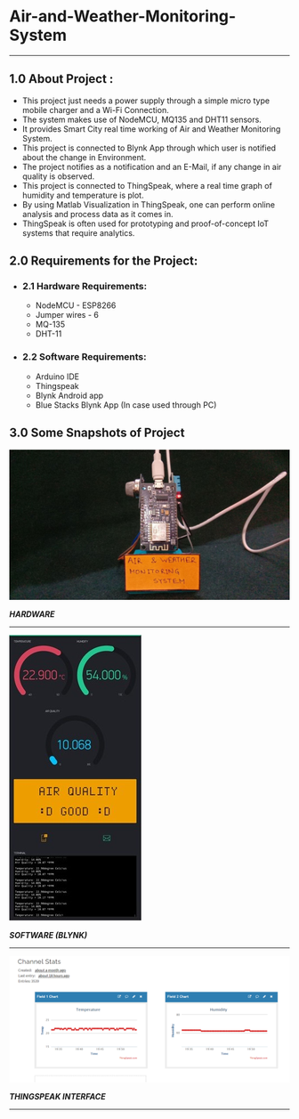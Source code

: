 # Air-and-Weather-Monitoring-System
___
## 1.0 About Project : 

- This project just needs a power supply through a simple micro type mobile charger and a Wi-Fi Connection.
- The system makes use of NodeMCU, MQ135 and DHT11 sensors. 
- It provides Smart City real time working of Air and Weather Monitoring System. 
- This project is connected to Blynk App through which user is notified about the change in Environment. 
- The project notifies as a notification and an E-Mail, if any change in air quality is observed. 
- This project is connected to ThingSpeak, where a real time graph of humidity and temperature is plot. 
- By using Matlab Visualization in ThingSpeak, one can perform online analysis and process data as it comes in. 
- ThingSpeak is often used for prototyping and proof-of-concept IoT systems that require analytics.

## 2.0 Requirements for the Project:

- ### 2.1 Hardware Requirements:
    - NodeMCU - ESP8266
    - Jumper wires - 6
    - MQ-135
    - DHT-11

- ### 2.2 Software Requirements:
    - Arduino IDE
    - Thingspeak
    - Blynk Android app
    - Blue Stacks Blynk App (In case used through PC)

## 3.0 Some Snapshots of Project
<img src='Images\Hardware.jpg'>

**_HARDWARE_**

___

<img src='Images\Software.jpg'>

**_SOFTWARE (BLYNK)_**
___

<img src='Images\ThingSpeak.png'>

**_THINGSPEAK INTERFACE_**

___
